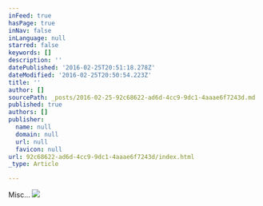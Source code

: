 ```yaml
---
inFeed: true
hasPage: true
inNav: false
inLanguage: null
starred: false
keywords: []
description: ''
datePublished: '2016-02-25T20:51:18.278Z'
dateModified: '2016-02-25T20:50:54.223Z'
title: ''
author: []
sourcePath: _posts/2016-02-25-92c68622-ad6d-4cc9-9dc1-4aaae6f7243d.md
published: true
authors: []
publisher:
  name: null
  domain: null
  url: null
  favicon: null
url: 92c68622-ad6d-4cc9-9dc1-4aaae6f7243d/index.html
_type: Article

---
```

Misc...
![](https://the-grid-user-content.s3-us-west-2.amazonaws.com/cfdebfad-c9c6-4be3-a06d-96bc211304c3.jpg)